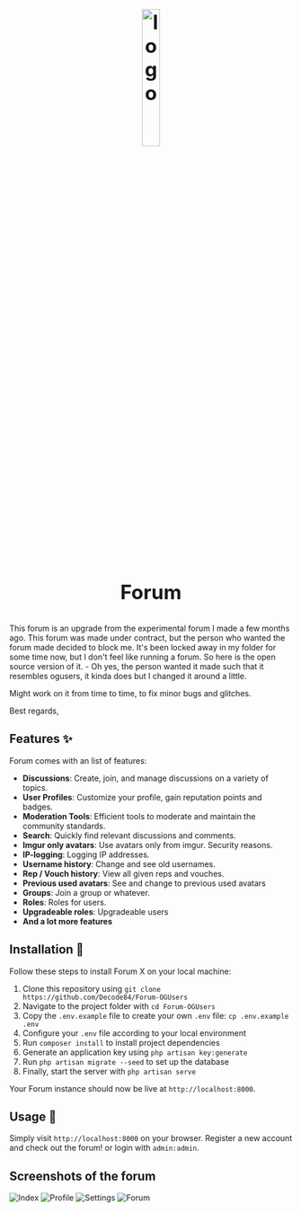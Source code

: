 <h1 align="center" style="display: block; font-size: 2.5em; font-weight: bold; margin-block-start: 1em; margin-block-end: 1em;">
<a name="logo" href="#"><img align="center" src="https://i.imgur.com/XRN6vcn.png" alt="logo" style="width:25%;height:25%"/></a>
  <br /><br /><strong>Forum</strong>
</h1>


This forum is an upgrade from the experimental forum I made a few months ago. This forum was made under contract, but the person who wanted the forum made decided to block me. It's been locked away in my folder for some time now, but I don't feel like running a forum. So here is the open source version of it. - Oh yes, the person wanted it made such that it resembles ogusers, it kinda does but I changed it around a little.

Might work on it from time to time, to fix minor bugs and glitches. 

Best regards,

## Features :sparkles:

Forum comes with an list of features:

- **Discussions**: Create, join, and manage discussions on a variety of topics.
- **User Profiles**: Customize your profile, gain reputation points and badges.
- **Moderation Tools**: Efficient tools to moderate and maintain the community standards.
- **Search**: Quickly find relevant discussions and comments.
- **Imgur only avatars**: Use avatars only from imgur. Security reasons.
- **IP-logging**: Logging IP addresses.
- **Username history**: Change and see old usernames.
- **Rep / Vouch history**: View all given reps and vouches.
- **Previous used avatars**: See and change to previous used avatars
- **Groups**: Join a group or whatever.
- **Roles**: Roles for users.
- **Upgradeable roles**: Upgradeable users
- **And a lot more features**

## Installation :wrench:

Follow these steps to install Forum X on your local machine:

1. Clone this repository using `git clone https://github.com/Decode84/Forum-OGUsers`
2. Navigate to the project folder with `cd Forum-OGUsers`
3. Copy the `.env.example` file to create your own `.env` file: `cp .env.example .env`
4. Configure your `.env` file according to your local environment
5. Run `composer install` to install project dependencies
6. Generate an application key using `php artisan key:generate`
7. Run `php artisan migrate --seed` to set up the database
8. Finally, start the server with `php artisan serve`

Your Forum instance should now be live at `http://localhost:8000`.

## Usage :rocket:

Simply visit `http://localhost:8000` on your browser. Register a new account and check out the forum! or login with `admin:admin`.

## Screenshots of the forum

![Index](https://i.imgur.com/UVqdHZc.png)
![Profile](https://i.imgur.com/TzSAGdK.png)
![Settings](https://i.imgur.com/HkNmwsI.png)
![Forum](https://i.imgur.com/qsK8OET.png)